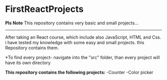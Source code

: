 # FirstReactProjects
**Pls Note**
This repository contains very basic and small projects...
__________________________________________________________________________________________________________________________________________________________________________________________________
After taking an React course, which include also JavaScript, HTML and Css. 
i have tested my knowledge with some easy and small projects. 
this Repository contains them.

*To find every project- navigate into the "src" folder, than every project will have its own directory

**This repository contains the following projects:**
-Counter
-Color picker
